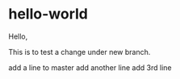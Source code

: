 # hello-world

Hello,

This is to test a change under new branch.

add a line to master
add another line
add 3rd line
